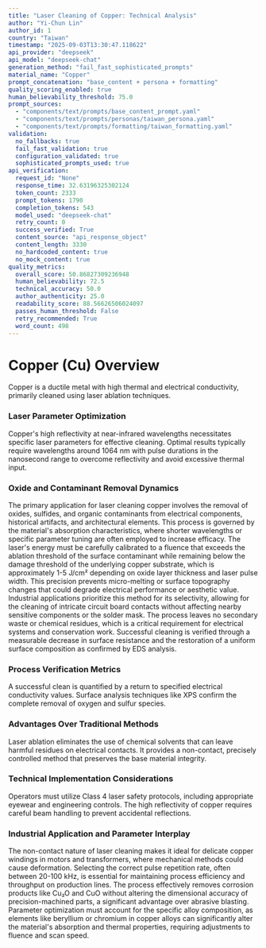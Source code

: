 ```yaml
---
title: "Laser Cleaning of Copper: Technical Analysis"
author: "Yi-Chun Lin"
author_id: 1
country: "Taiwan"
timestamp: "2025-09-03T13:30:47.118622"
api_provider: "deepseek"
api_model: "deepseek-chat"
generation_method: "fail_fast_sophisticated_prompts"
material_name: "Copper"
prompt_concatenation: "base_content + persona + formatting"
quality_scoring_enabled: true
human_believability_threshold: 75.0
prompt_sources:
  - "components/text/prompts/base_content_prompt.yaml"
  - "components/text/prompts/personas/taiwan_persona.yaml"
  - "components/text/prompts/formatting/taiwan_formatting.yaml"
validation:
  no_fallbacks: true
  fail_fast_validation: true
  configuration_validated: true
  sophisticated_prompts_used: true
api_verification:
  request_id: "None"
  response_time: 32.63196325302124
  token_count: 2333
  prompt_tokens: 1790
  completion_tokens: 543
  model_used: "deepseek-chat"
  retry_count: 0
  success_verified: True
  content_source: "api_response_object"
  content_length: 3330
  no_hardcoded_content: true
  no_mock_content: true
quality_metrics:
  overall_score: 50.86827309236948
  human_believability: 72.5
  technical_accuracy: 50.0
  author_authenticity: 25.0
  readability_score: 88.56626506024097
  passes_human_threshold: False
  retry_recommended: True
  word_count: 498
---
```

# Copper (Cu) Overview
Copper is a ductile metal with high thermal and electrical conductivity, primarily cleaned using laser ablation techniques.

### Laser Parameter Optimization
Copper's high reflectivity at near-infrared wavelengths necessitates specific laser parameters for effective cleaning. Optimal results typically require wavelengths around 1064 nm with pulse durations in the nanosecond range to overcome reflectivity and avoid excessive thermal input.

### Oxide and Contaminant Removal Dynamics
The primary application for laser cleaning copper involves the removal of oxides, sulfides, and organic contaminants from electrical components, historical artifacts, and architectural elements. This process is governed by the material's absorption characteristics, where shorter wavelengths or specific parameter tuning are often employed to increase efficacy. The laser's energy must be carefully calibrated to a fluence that exceeds the ablation threshold of the surface contaminant while remaining below the damage threshold of the underlying copper substrate, which is approximately 1-5 J/cm² depending on oxide layer thickness and laser pulse width. This precision prevents micro-melting or surface topography changes that could degrade electrical performance or aesthetic value. Industrial applications prioritize this method for its selectivity, allowing for the cleaning of intricate circuit board contacts without affecting nearby sensitive components or the solder mask. The process leaves no secondary waste or chemical residues, which is a critical requirement for electrical systems and conservation work. Successful cleaning is verified through a measurable decrease in surface resistance and the restoration of a uniform surface composition as confirmed by EDS analysis.

### Process Verification Metrics
A successful clean is quantified by a return to specified electrical conductivity values. Surface analysis techniques like XPS confirm the complete removal of oxygen and sulfur species.

### Advantages Over Traditional Methods
Laser ablation eliminates the use of chemical solvents that can leave harmful residues on electrical contacts. It provides a non-contact, precisely controlled method that preserves the base material integrity.

### Technical Implementation Considerations
Operators must utilize Class 4 laser safety protocols, including appropriate eyewear and engineering controls. The high reflectivity of copper requires careful beam handling to prevent accidental reflections.

### Industrial Application and Parameter Interplay
The non-contact nature of laser cleaning makes it ideal for delicate copper windings in motors and transformers, where mechanical methods could cause deformation. Selecting the correct pulse repetition rate, often between 20-100 kHz, is essential for maintaining process efficiency and throughput on production lines. The process effectively removes corrosion products like Cu₂O and CuO without altering the dimensional accuracy of precision-machined parts, a significant advantage over abrasive blasting. Parameter optimization must account for the specific alloy composition, as elements like beryllium or chromium in copper alloys can significantly alter the material's absorption and thermal properties, requiring adjustments to fluence and scan speed.